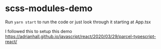 # scss-modules-demo

Run `yarn start` to run the code or just look through it starting at App.tsx

I followed this to setup this demo https://adrianhall.github.io/javascript/react/2020/03/29/parcel-typescript-react/
